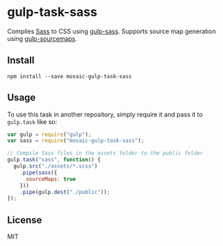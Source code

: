 # gulp-task-sass

Compiles [Sass](http://sass-lang.com/) to CSS using [gulp-sass](https://github.com/dlmanning/gulp-sass). Supports
source map generation using [gulp-sourcemaps](https://github.com/floridoo/gulp-sourcemaps).

## Install

`npm install --save mosaic-gulp-task-sass`

## Usage

To use this task in another repository, simply require it and pass it to `gulp.task` like so:

```javascript
var gulp = require("gulp");
var sass = require("mosaic-gulp-task-sass");

// Compile Sass files in the assets folder to the public folder
gulp.task("sass", function() {
  gulp.src("./assets/*.scss")
    .pipe(sass({
      sourceMaps: true
    }))
    .pipe(gulp.dest("./public"));
});
```

## License

MIT
